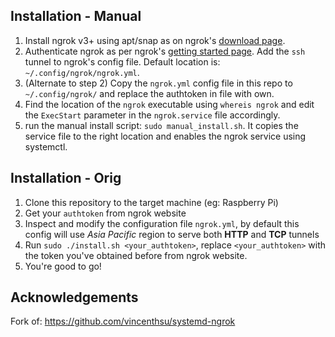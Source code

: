 ## Installation - Manual

1. Install ngrok v3+ using apt/snap as on ngrok's [download page](https://ngrok.com/download).
2. Authenticate ngrok as per ngrok's [getting started page](https://dashboard.ngrok.com/get-started/your-authtoken). Add the `ssh` tunnel to ngrok's config file. Default location is: `~/.config/ngrok/ngrok.yml`.
3. (Alternate to step 2) Copy the `ngrok.yml` config file in this repo to `~/.config/ngrok/` and replace the authtoken in file with own.
4. Find the location of the `ngrok` executable using `whereis ngrok` and edit the `ExecStart` parameter in the `ngrok.service` file accordingly.
5. run the manual install script: `sudo manual_install.sh`. It copies the service file to the right location and enables the ngrok service using systemctl.

## Installation - Orig

1. Clone this repository to the target machine (eg: Raspberry Pi)
2. Get your `authtoken` from ngrok website
3. Inspect and modify the configuration file `ngrok.yml`, by default this config will use _Asia Pacific_ region to serve both **HTTP** and **TCP** tunnels
4. Run `sudo ./install.sh <your_authtoken>`, replace `<your_authtoken>` with the token you've obtained before from ngrok website.
5. You're good to go!

## Acknowledgements

Fork of: https://github.com/vincenthsu/systemd-ngrok
